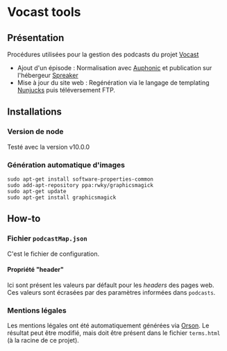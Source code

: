 # Vocast tools

## Présentation

Procédures utilisées pour la gestion des podcasts du projet [Vocast](https://vocast.fr)

- Ajout d'un épisode : Normalisation avec [Auphonic](https://auphonic.com) et publication sur l'hébergeur [Spreaker](https://spreaker.com)
- Mise à jour du site web : Regénération via le langage de templating [Nunjucks](https://mozilla.github.io/nunjucks/templating.html) puis téléversement FTP.

## Installations

### Version de node 
Testé avec la version v10.0.0

### Génération automatique d'images

```
sudo apt-get install software-properties-common
sudo add-apt-repository ppa:rwky/graphicsmagick
sudo apt-get update
sudo apt-get install graphicsmagick
```

## How-to

### Fichier `podcastMap.json`

C'est le fichier de configuration.

#### Propriété "header"

Ici sont présent les valeurs par défault pour les _headers_ des pages web. Ces valeurs sont écrasées par des paramètres informées dans `podcasts`.

### Mentions légales

Les mentions légales ont été automatiquement générées via [Orson](https://fr.orson.io/). Le résultat peut être modifié, mais doit être présent dans le fichier `terms.html` (à la racine de ce projet).
